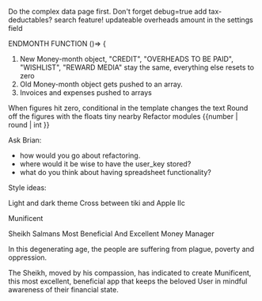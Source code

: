Do the complex data page first.
Don't forget debug=true
add tax-deductables?
search feature!
updateable overheads amount in the settings field

ENDMONTH FUNCTION ()=> {

1. New Money-month object, "CREDIT", "OVERHEADS TO BE PAID", "WISHLIST", "REWARD
   MEDIA" stay the same, everything else resets to zero
2. Old Money-month object gets pushed to an array.
3. Invoices and expenses pushed to arrays

When figures hit zero, conditional in the template changes the text 
Round off the figures with the floats tiny nearby
Refactor modules
{{number | round | int }}

Ask Brian:
- how would you go about refactoring.
- where would it be wise to have the user_key stored? 
- what do you think about having spreadsheet functionality?


Style ideas:

Light and dark theme
Cross between tiki and Apple IIc

Munificent

Sheikh Salmans Most Beneficial And Excellent Money Manager 

In this degenerating age, the people are suffering from plague, poverty and oppression. 

The Sheikh, moved by his compassion, has indicated to create Munificent, 
this most excellent, beneficial app that keeps the beloved User in mindful awareness of 
their financial state. 




